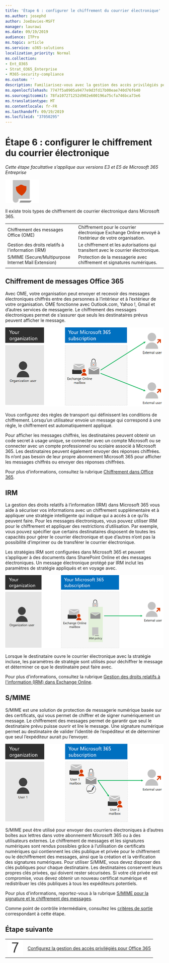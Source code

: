 ```yaml
---
title: 'Étape 6 : configurer le chiffrement du courrier électronique'
ms.author: josephd
author: JoeDavies-MSFT
manager: laurawi
ms.date: 09/19/2019
audience: ITPro
ms.topic: article
ms.service: o365-solutions
localization_priority: Normal
ms.collection:
- Ent_O365
- Strat_O365_Enterprise
- M365-security-compliance
ms.custom: ''
description: Familiarisez-vous avec la gestion des accès privilégiés pour Office 365 et apprenez à la configurer.
ms.openlocfilehash: 7747f5a0905a9477e9d3fd17b00eae740d76f640
ms.sourcegitcommit: 78fa107271252d902e600196a75cfa746bca73e6
ms.translationtype: MT
ms.contentlocale: fr-FR
ms.lasthandoff: 09/19/2019
ms.locfileid: "37050295"
---
```

# <a name="step-6-configure-email-encryption"></a>Étape 6 : configurer le chiffrement du courrier électronique

*Cette étape facultative s’applique aux versions E3 et E5 de Microsoft 365 Entreprise*

![](./media/deploy-foundation-infrastructure/infoprotection_icon-small.png)

Il existe trois types de chiffrement de courrier électronique dans Microsoft 365.

|||
|:-------|:-----|
| Chiffrement des messages Office (OME) | Chiffrement pour le courrier électronique Exchange Online envoyé à l’extérieur de votre organisation. |
| Gestion des droits relatifs à l'information (IRM) | Le chiffrement et les autorisations qui transitent avec le courrier électronique. |
| S/MIME (Secure/Multipurpose Internet Mail Extension) | Protection de la messagerie avec chiffrement et signatures numériques. |
|||

## <a name="office-365-message-encryption"></a>Chiffrement de messages Office 365

Avec OME, votre organisation peut envoyer et recevoir des messages électroniques chiffrés entre des personnes à l’intérieur et à l’extérieur de votre organisation. OME fonctionne avec Outlook.com, Yahoo !, Gmail et d’autres services de messagerie. Le chiffrement des messages électroniques permet de s’assurer que seuls les destinataires prévus peuvent afficher le message.

![Chiffrement des messages électroniques OME](./media/infoprotect-email-encryption/ome-encryption.png)

Vous configurez des règles de transport qui définissent les conditions de chiffrement. Lorsqu’un utilisateur envoie un message qui correspond à une règle, le chiffrement est automatiquement appliqué.

Pour afficher les messages chiffrés, les destinataires peuvent obtenir un code secret à usage unique, se connecter avec un compte Microsoft ou se connecter avec un compte professionnel ou scolaire associé à Microsoft 365. Les destinataires peuvent également envoyer des réponses chiffrées. Ils n’ont pas besoin de leur propre abonnement Microsoft 365 pour afficher les messages chiffrés ou envoyer des réponses chiffrées.

Pour plus d'informations, consultez la rubrique [Chiffrement dans Office 365](https://docs.microsoft.com/Office365/SecurityCompliance/ome).

## <a name="irm"></a>IRM

La gestion des droits relatifs à l’information (IRM) dans Microsoft 365 vous aide à sécuriser vos informations avec un chiffrement supplémentaire et à appliquer une stratégie intelligente qui indique qui a accès à ce qu’ils peuvent faire. Pour les messages électroniques, vous pouvez utiliser IRM pour le chiffrement et appliquer des restrictions d’utilisation. Par exemple, vous pouvez spécifier que certains destinataires disposent de toutes les capacités pour gérer le courrier électronique et que d’autres n’ont pas la possibilité d’imprimer ou de transférer le courrier électronique. 

Les stratégies IRM sont configurées dans Microsoft 365 et peuvent s’appliquer à des documents dans SharePoint Online et des messages électroniques. Un message électronique protégé par IRM inclut les paramètres de stratégie appliqués et en voyage avec. 

![Protection IRM des messages électroniques](./media/infoprotect-email-encryption/irm-protection.png)

Lorsque le destinataire ouvre le courrier électronique avec la stratégie incluse, les paramètres de stratégie sont utilisés pour déchiffrer le message et déterminer ce que le destinataire peut faire avec. 

Pour plus d'informations, consultez la rubrique [Gestion des droits relatifs à l'information (IRM) dans Exchange Online]( https://docs.microsoft.com/office365/SecurityCompliance/information-rights-management-in-exchange-online).

## <a name="smime"></a>S/MIME

S/MIME est une solution de protection de messagerie numérique basée sur des certificats, qui vous permet de chiffrer et de signer numériquement un message. Le chiffrement des messages permet de garantir que seul le destinataire prévu puisse ouvrir et lire le message. Une signature numérique permet au destinataire de valider l’identité de l’expéditeur et de déterminer que seul l’expéditeur aurait pu l’envoyer.

![Protection S/MIME des messages électroniques](./media/infoprotect-email-encryption/smime-protection.png)

S/MIME peut être utilisé pour envoyer des courriers électroniques à d’autres boîtes aux lettres dans votre abonnement Microsoft 365 ou à des utilisateurs externes.
Le chiffrement de messages et les signatures numériques sont rendus possibles grâce à l’utilisation de certificats numériques qui contiennent les clés publique et privée pour le chiffrement ou le déchiffrement des messages, ainsi que la création et la vérification des signatures numériques.
Pour utiliser S/MIME, vous devez disposer des clés publiques pour chaque destinataire. Les destinataires conservent leurs propres clés privées, qui doivent rester sécurisées. Si votre clé privée est compromise, vous devez obtenir un nouveau certificat numérique et redistribuer les clés publiques à tous les expéditeurs potentiels.

Pour plus d'informations, reportez-vous à la rubrique [S/MIME pour la signature et le chiffrement des messages](https://docs.microsoft.com/Exchange/policy-and-compliance/smime).


Comme point de contrôle intermédiaire, consultez les [critères de sortie](infoprotect-exit-criteria.md#crit-infoprotect-step6) correspondant à cette étape.

## <a name="next-step"></a>Étape suivante

|||
|:-------|:-----|
|![](./media/stepnumbers/Step7.png)|[Configurez la gestion des accès privilégiés pour Office 365](infoprotect-configure-privileged-access-management.md)|
